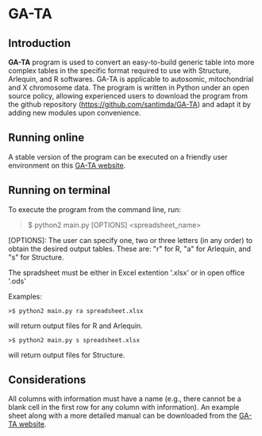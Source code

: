 # GA-TA 

## Introduction
**GA-TA**  program is used to convert an easy-to-build generic table into more complex tables in the specific format required to use with Structure, Arlequin, and R softwares. GA-TA is applicable to autosomic, mitochondrial and X chromosome data. The program is written in Python under an open source policy, allowing experienced users to download the program from the github repository (https://github.com/santimda/GA-TA) and adapt it by adding new modules upon convenience.

## Running online
 A stable version of the program can be executed on a friendly user environment on this [GA-TA website](http://gata.fcaglp.unlp.edu.ar/).

## Running on terminal

To execute the program from the command line, run:

   >$ python2 main.py [OPTIONS] <spreadsheet_name>  

[OPTIONS]: The user can specify one, two or three letters (in any order) to obtain the desired output tables. These are: "r" for R, "a" for Arlequin, and "s" for Structure. 

The spradsheet must be either in Excel extention '.xlsx' or in open office '.ods'

Examples:

	>$ python2 main.py ra spreadsheet.xlsx

will return output files for R and Arlequin.

	>$ python2 main.py s spreadsheet.xlsx

will return output files for Structure.

## Considerations 

All columns with information must have a name (e.g., there cannot be a blank cell in the first row for any column with information). An example sheet along with a more detailed manual can be downloaded from the [GA-TA website](http://gata.fcaglp.unlp.edu.ar/).
